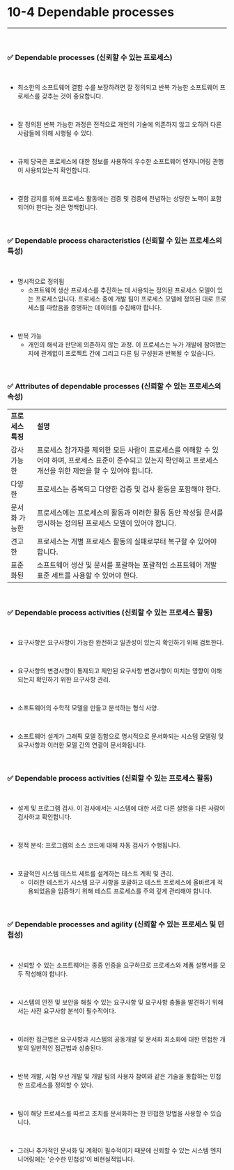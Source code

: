 # 10-4 Dependable processes
---

<br>

### ✅ Dependable processes (신뢰할 수 있는 프로세스)
<br>

- 최소한의 소프트웨어 결함 수를 보장하려면 잘 정의되고 반복 가능한 소프트웨어 프로세스를 갖추는 것이 중요합니다.
<br>

- 잘 정의된 반복 가능한 과정은 전적으로 개인의 기술에 의존하지 않고 오히려 다른 사람들에 의해 시행될 수 있다.
<br>

- 규제 당국은 프로세스에 대한 정보를 사용하여 우수한 소프트웨어 엔지니어링 관행이 사용되었는지 확인합니다.
<br>

- 결함 감지를 위해 프로세스 활동에는 검증 및 검증에 전념하는 상당한 노력이 포함되어야 한다는 것은 명백합니다.
<br>

### ✅ Dependable process characteristics (신뢰할 수 있는 프로세스의 특성)
<br>

- 명시적으로 정의됨
  - 소프트웨어 생산 프로세스를 추진하는 데 사용되는 정의된 프로세스 모델이 있는 프로세스입니다. 프로세스 중에 개발 팀이 프로세스 모델에 정의된 대로 프로세스를 따랐음을 증명하는 데이터를 수집해야 합니다.
<br>

- 반복 가능
  - 개인의 해석과 판단에 의존하지 않는 과정. 이 프로세스는 누가 개발에 참여했는지에 관계없이 프로젝트 간에 그리고 다른 팀 구성원과 반복될 수 있습니다.
<br>

### ✅ Attributes of dependable processes (신뢰할 수 있는 프로세스의 속성)
<table>
  <tr>
    <td><b>프로세스 특징</td>
    <td><b>설명</td>
  </tr>
  <tr>
    <td>감사 가능한</td>
    <td>프로세스 참가자를 제외한 모든 사람이 프로세스를 이해할 수 있어야 하며, 프로세스 표준이 준수되고 있는지 확인하고 프로세스 개선을 위한 제안을 할 수 있어야 합니다.</td>
  </tr>
  <tr>
    <td>다양한</td>
    <td>프로세스는 중복되고 다양한 검증 및 검사 활동을 포함해야 한다.</td>
  </tr>
  <tr>
    <td>문서화 가능한</td>
    <td>프로세스에는 프로세스의 활동과 이러한 활동 동안 작성될 문서를 명시하는 정의된 프로세스 모델이 있어야 합니다.</td>
  </tr>
  <tr>
    <td>견고한</td>
    <td>프로세스는 개별 프로세스 활동의 실패로부터 복구할 수 있어야 합니다.</td>
  </tr>
  <tr>
    <td>표준화된</td>
    <td>소프트웨어 생산 및 문서를 포괄하는 포괄적인 소프트웨어 개발 표준 세트를 사용할 수 있어야 한다.</td>
  </tr>
</table>
<br>

### ✅ Dependable process activities (신뢰할 수 있는 프로세스 활동)
<br>

- 요구사항은 요구사항이 가능한 완전하고 일관성이 있는지 확인하기 위해 검토한다.
<br>

- 요구사항의 변경사항이 통제되고 제안된 요구사항 변경사항이 미치는 영향이 이해되는지 확인하기 위한 요구사항 관리.
<br>

- 소프트웨어의 수학적 모델을 만들고 분석하는 형식 사양.
<br>

- 소프트웨어 설계가 그래픽 모델 집합으로 명시적으로 문서화되는 시스템 모델링 및 요구사항과 이러한 모델 간의 연결이 문서화됩니다.
<br>

### ✅ Dependable process activities (신뢰할 수 있는 프로세스 활동)
<br>

- 설계 및 프로그램 검사. 이 검사에서는 시스템에 대한 서로 다른 설명을 다른 사람이 검사하고 확인합니다.
<br>

- 정적 분석: 프로그램의 소스 코드에 대해 자동 검사가 수행됩니다.
<br>

- 포괄적인 시스템 테스트 세트를 설계하는 테스트 계획 및 관리.
  - 이러한 테스트가 시스템 요구 사항을 포괄하고 테스트 프로세스에 올바르게 적용되었음을 입증하기 위해 테스트 프로세스를 주의 깊게 관리해야 합니다.
<br>

### ✅ Dependable processes and agility (신뢰할 수 있는 프로세스 및 민첩성)
<br>

- 신뢰할 수 있는 소프트웨어는 종종 인증을 요구하므로 프로세스와 제품 설명서를 모두 작성해야 합니다.
<br>

- 시스템의 안전 및 보안을 해칠 수 있는 요구사항 및 요구사항 충돌을 발견하기 위해서는 사전 요구사항 분석이 필수적이다.
<br>

- 이러한 접근법은 요구사항과 시스템의 공동개발 및 문서화 최소화에 대한 민첩한 개발의 일반적인 접근법과 상충된다.
<br>

- 반복 개발, 시험 우선 개발 및 개발 팀의 사용자 참여와 같은 기술을 통합하는 민첩한 프로세스를 정의할 수 있다.
<br>

- 팀이 해당 프로세스를 따르고 조치를 문서화하는 한 민첩한 방법을 사용할 수 있습니다.
<br>

- 그러나 추가적인 문서화 및 계획이 필수적이기 때문에 신뢰할 수 있는 시스템 엔지니어링에는 '순수한 민첩성'이 비현실적입니다.
